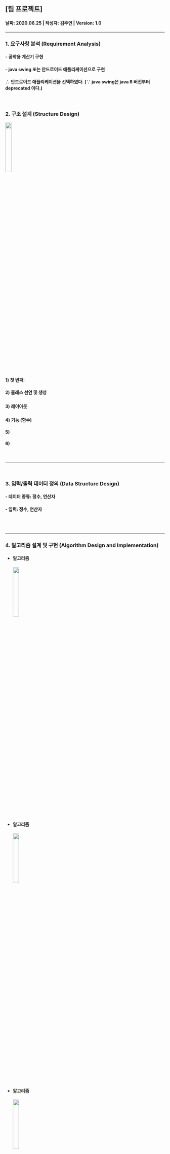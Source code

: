## [팀 프로젝트]
<h4>날짜: 2020.06.25 | 작성자: 김주연 | Version: 1.0 </h4>
<hr>
<h3> 1. 요구사항 분석 (Requirement Analysis) </h3>
<h4>- 공학용 계산기 구현</h4>
<h4>- java swing 또는 안드로이드 애플리케이션으로 구현</h4>
<h4> ∴ 안드로이드 애플리케이션을 선택하였다. (∵ java swing은 java 8 버전부터 deprecated 이다.) </h4>
<br>
<h3> 2. 구조 설계 (Structure Design)</h3>
<img src="" width="20%" height="20%">
<h4> 1) 첫 번째: </h4>

<h4> 2) 클래스 선언 및 생성 </h4>
<h5></h5>
<h4> 3) 레이아웃 </h4>
<h5></h5>
<h4> 4) 기능 (함수) </h4>
<h4> 5) </h4>
<h4> 6) </h4>
<br>
<hr>
<br>
<h3> 3. 입력/출력 데이터 정의 (Data Structure Design) </h3>
<h4> - 데이터 종류: 정수, 연산자</h4> 
<h4> - 입력: 정수, 연산자</h4> 
<br>
<br>
<hr>

<h3> 4. 알고리즘 설계 및 구현 (Algorithm Design and Implementation) </h3>
<ul>
<li>
<h4>알고리즘</h4>
 </li>
<img src="" width="20%" height="20%">
  <li>
<h4>알고리즘</h4>
 </li>
<img src="" width="20%" height="20%">
  <li>
<h4>알고리즘</h4>
 </li>
<img src="" width="20%" height="20%">
 </ul>
<br>

<br>
<hr>
<h3> 5. 코딩 및 테스트 (Coding and Test) </h3>
<ul>
 <li><h4>메뉴 출력화면</h4></li>
  <img src="" width="50%" height="50%">
 </ul>
